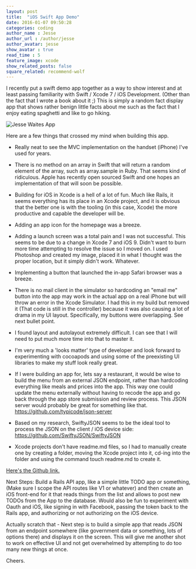 ```yaml
---
layout: post
title:  "iOS Swift App Demo"
date: 2016-01-07 09:50:28
categories: coding
author_name : Jesse
author_url : /author/jesse
author_avatar: jesse
show_avatar : true
read_time : 5
feature_image: xcode
show_related_posts: false
square_related: recommend-wolf
---
```


I recently put a swift demo app together as a way to show interest and at least passing familiarity with Swift / Xcode 7 / iOS Development. (Other than the fact that I wrote a book about it ;) This is simply a random fact display app that shows rather benign little facts about me such as the fact that I enjoy eating spaghetti and like to go hiking.

![Jesse Waites App](http://i.imgur.com/nRNKOA2.png")


Here are a few things that crossed my mind when building this app.

* Really neat to see the MVC implementation on the handset (iPhone) I've used for years.

* There is no method on an array in Swift that will return a random element of the array, such as array.sample in Ruby. That seems kind of ridiculous. Apple has recently open sourced Swift and one hopes an implementation of that will soon be possible.

* Building for iOS in Xcode is a hell of a lot of fun. Much like Rails, it seems everything has its place in an Xcode project, and it is obvious that the better one is with the tooling (in this case, Xcode) the more productive and capable the developer will be.

* Adding an app icon for the homepage was a breeze.

* Adding a launch screen was a total pain and I was not successful. This seems to be due to a change in Xcode 7 and iOS 9. Didn't want to burn more time attempting to resolve the issue so I moved on. I used Photoshop and created my image, placed it in what I thought was the proper location, but it simply didn't work. Whatever.

* Implementing a button that launched the in-app Safari browser was a breeze.

* There is no mail client in the simulator so hardcoding an "email me" button into the app may work in the actual app on a real iPhone but will throw an error in the Xcode Simulator. I had this in my build but removed it (That code is still in the controller) because it was also causing a lot of drama in my UI layout. Specifically, my buttons were overlapping. See next bullet point.

* I found layout and autolayout extremely difficult. I can see that I will need to put much more time into that to master it.

* I'm very much a 'looks matter' type of developer and look forward to experimenting with cocoapods and using some of the preexisting UI libraries to make my stuff look really great.

* If I were building an app for, lets say a restaurant, it would be wise to build the menu from an external JSON endpoint, rather than hardcoding everything like meals and prices into the app. This way one could update the menu externally without having to recode the app and go back through the app store submission and review process. This JSON server would probably be great for something like that. https://github.com/typicode/json-server

* Based on my research, SwiftyJSON seems to be the ideal tool to process the JSON on the client / iOS device side: https://github.com/SwiftyJSON/SwiftyJSON

* Xcode projects don't have readme.md files, so I had to manually create one by creating a folder, moving the Xcode project into it, cd-ing into the folder and using the command touch readme.md to create it.

[Here's the Github link.](https://github.com/piratebroadcast/ios_swift_demo_app)


Next Steps: Build a Rails API app, like a simple little TODO app or something, (Make sure I scope the API routes like V1 or whatever) and then create an iOS front-end for it that reads things from the list and allows to post new TODOs from the App to the database. Would also be fun to experiment with Oauth and iOS, like signing in with Facebook, passing the token back to the Rails app, and authorizing or not authorizing on the iOS device.

Actually scratch that - Next step is to build a simple app that reads JSON from an endpoint somewhere (like government data or something, lots of options there) and displays it on the screen. This will give me another shot to work on effective UI and not get overwhelmed by attempting to do too many new things at once.

Cheers.
